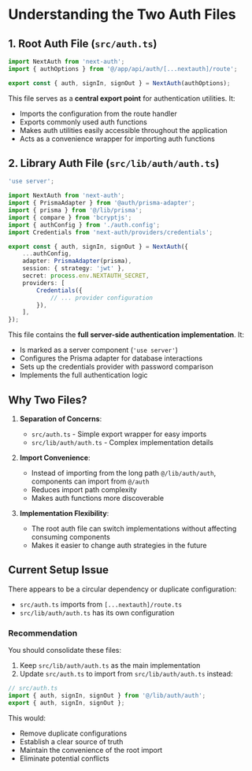 # Understanding the Two Auth Files

## 1. Root Auth File (`src/auth.ts`)

```typescript
import NextAuth from 'next-auth';
import { authOptions } from '@/app/api/auth/[...nextauth]/route';

export const { auth, signIn, signOut } = NextAuth(authOptions);
```

This file serves as a **central export point** for authentication utilities. It:

-   Imports the configuration from the route handler
-   Exports commonly used auth functions
-   Makes auth utilities easily accessible throughout the application
-   Acts as a convenience wrapper for importing auth functions

## 2. Library Auth File (`src/lib/auth/auth.ts`)

```typescript
'use server';

import NextAuth from 'next-auth';
import { PrismaAdapter } from '@auth/prisma-adapter';
import { prisma } from '@/lib/prisma';
import { compare } from 'bcryptjs';
import { authConfig } from './auth.config';
import Credentials from 'next-auth/providers/credentials';

export const { auth, signIn, signOut } = NextAuth({
    ...authConfig,
    adapter: PrismaAdapter(prisma),
    session: { strategy: 'jwt' },
    secret: process.env.NEXTAUTH_SECRET,
    providers: [
        Credentials({
            // ... provider configuration
        }),
    ],
});
```

This file contains the **full server-side authentication implementation**. It:

-   Is marked as a server component (`'use server'`)
-   Configures the Prisma adapter for database interactions
-   Sets up the credentials provider with password comparison
-   Implements the full authentication logic

## Why Two Files?

1. **Separation of Concerns**:

    - `src/auth.ts` - Simple export wrapper for easy imports
    - `src/lib/auth/auth.ts` - Complex implementation details

2. **Import Convenience**:

    - Instead of importing from the long path `@/lib/auth/auth`, components can import from `@/auth`
    - Reduces import path complexity
    - Makes auth functions more discoverable

3. **Implementation Flexibility**:
    - The root auth file can switch implementations without affecting consuming components
    - Makes it easier to change auth strategies in the future

## Current Setup Issue

There appears to be a circular dependency or duplicate configuration:

-   `src/auth.ts` imports from `[...nextauth]/route.ts`
-   `src/lib/auth/auth.ts` has its own configuration

### Recommendation

You should consolidate these files:

1. Keep `src/lib/auth/auth.ts` as the main implementation
2. Update `src/auth.ts` to import from `src/lib/auth/auth.ts` instead:

```typescript
// src/auth.ts
import { auth, signIn, signOut } from '@/lib/auth/auth';
export { auth, signIn, signOut };
```

This would:

-   Remove duplicate configurations
-   Establish a clear source of truth
-   Maintain the convenience of the root import
-   Eliminate potential conflicts
